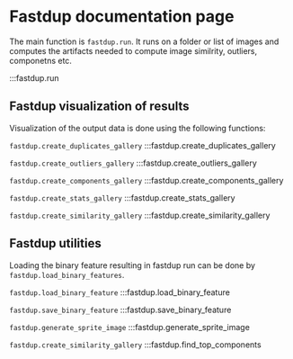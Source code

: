 # Fastdup documentation page

The main function is `fastdup.run`. It runs on a folder or list of images and computes the artifacts needed to compute image similrity, outliers, componetns etc.

:::fastdup.run


## Fastdup visualization of results
Visualization of the output data is done using the following functions:

`fastdup.create_duplicates_gallery`
:::fastdup.create_duplicates_gallery

`fastdup.create_outliers_gallery`
:::fastdup.create_outliers_gallery

`fastdup.create_components_gallery`
:::fastdup.create_components_gallery

`fastdup.create_stats_gallery`
:::fastdup.create_stats_gallery

`fastdup.create_similarity_gallery`
:::fastdup.create_similarity_gallery


## Fastdup utilities
Loading the binary feature resulting in fastdup run can be done by `fastdup.load_binary_features`.

`fastdup.load_binary_feature`
:::fastdup.load_binary_feature

`fastdup.save_binary_feature`
:::fastdup.save_binary_feature

`fastdup.generate_sprite_image`
:::fastdup.generate_sprite_image

`fastdup.create_similarity_gallery`
:::fastdup.find_top_components




